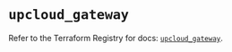 # `upcloud_gateway`

Refer to the Terraform Registry for docs: [`upcloud_gateway`](https://registry.terraform.io/providers/upcloudltd/upcloud/3.4.0/docs/resources/gateway).
